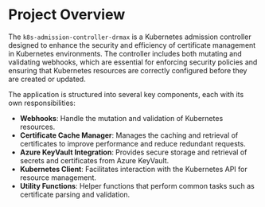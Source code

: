 # Project Overview

The `k8s-admission-controller-drmax` is a Kubernetes admission controller designed to enhance the security and efficiency of certificate management in Kubernetes environments. The controller includes both mutating and validating webhooks, which are essential for enforcing security policies and ensuring that Kubernetes resources are correctly configured before they are created or updated.

The application is structured into several key components, each with its own responsibilities:

- **Webhooks**: Handle the mutation and validation of Kubernetes resources.
- **Certificate Cache Manager**: Manages the caching and retrieval of certificates to improve performance and reduce redundant requests.
- **Azure KeyVault Integration**: Provides secure storage and retrieval of secrets and certificates from Azure KeyVault.
- **Kubernetes Client**: Facilitates interaction with the Kubernetes API for resource management.
- **Utility Functions**: Helper functions that perform common tasks such as certificate parsing and validation.
